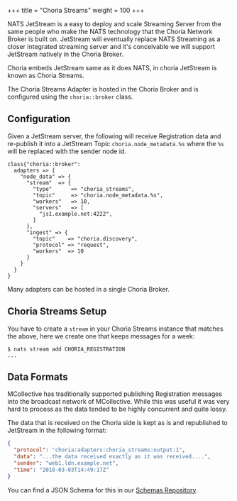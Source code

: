 +++
title = "Choria Streams"
weight = 100
+++

NATS JetStream is a easy to deploy and scale Streaming Server from the same people who make the NATS technology that the Choria Network Broker is built on.  JetStream will eventually replace NATS Streaming as a closer integrated streaming server and it's conceivable we will support JetStream natively in the Choria Broker.

Choria embeds JetStream same as it does NATS, in choria JetStream is known as Choria Streams.

The Choria Streams Adapter is hosted in the Choria Broker and is configured using the `choria::broker` class.

## Configuration

Given a JetStream server, the following will receive Registration data and re-publish it into a JetStream Topic `choria.node_metadata.%s` where the `%s` will be replaced with the sender node id.

```puppet
class{"choria::broker":
  adapters => {
    "node_data" => {
      "stream"  => {
        "type"      => "choria_streams",
        "topic"     => "choria.node_metadata.%s",
        "workers"   => 10,
        "servers"   => [
          "js1.example.net:4222",
        ]
      },
      "ingest" => {
        "topic"    => "choria.discovery",
        "protocol" => "request",
        "workers"  => 10
      }
    }
  }
}
```

Many adapters can be hosted in a single Choria Broker.

## Choria Streams Setup

You have to create a `stream` in your Choria Streams instance that matches the above, here we create one that keeps messages for a week:

```nohighlight
$ nats stream add CHORIA_REGISTRATION
...
```

## Data Formats

MCollective has traditionally supported publishing Registration messages into the broadcast network of MCollective. While this was useful it was very hard to process as the data tended to be highly concurrent and quite lossy.

The data that is received on the Choria side is kept as is and republished to JetStream in the following format:

```json
{
  "protocol": "choria:adapters:choria_streams:output:1",
  "data": "...the data received exactly as it was received....",
  "sender": "web1.ldn.example.net",
  "time": "2018-03-03T14:49:17Z"
}
```

You can find a JSON Schema for this in our [Schemas Repository](https://choria.io/schemas/choria/adapters/choria_streams/v1/output.json).
